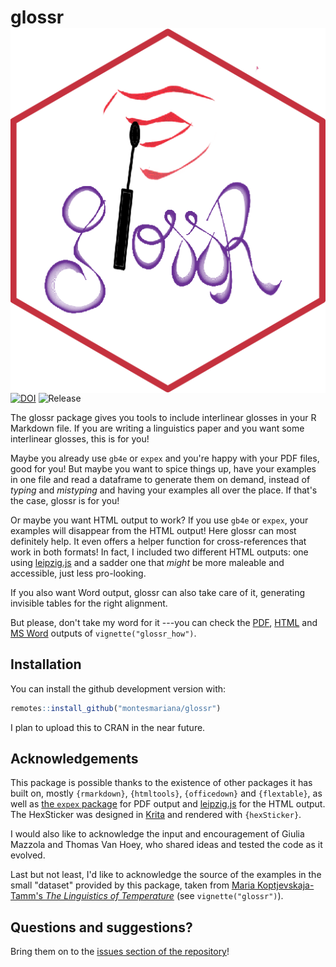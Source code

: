 # glossr <img src="man/figures/logo.png" align="right" />

<!-- badges: start -->

[![DOI](https://zenodo.org/badge/485119883.svg)](https://zenodo.org/badge/latestdoi/485119883)
![Release](https://img.shields.io/github/v/release/montesmariana/glossr)

<!-- badges: end -->

The glossr package gives you tools to include interlinear glosses in your R Markdown file.
If you are writing a linguistics paper and you want some interlinear glosses, this is for you!

Maybe you already use `gb4e` or `expex` and you're happy with your PDF files, good for you!
But maybe you want to spice things up, have your examples in one file and read a dataframe
to generate them on demand, instead of *typing* and *mistyping* and having your examples
all over the place. If that's the case, glossr is for you!

Or maybe you want HTML output to work? If you use `gb4e` or `expex`, your examples will disappear from the HTML output!
Here glossr can most definitely help. It even offers a helper function for cross-references
that work in both formats! In fact, I included two different HTML outputs: one using [leipzig.js](https://bdchauvette.net/leipzig.js)
and a sadder one that *might* be more maleable and accessible, just less pro-looking.

If you also want Word output, glossr can also take care of it, generating invisible tables for the right alignment.

But please, don't take my word for it ---you can check the
[PDF](https://github.com/montesmariana/glossr/raw/main/inst/examples/glossr_how.pdf),
[HTML](https://github.com/montesmariana/glossr/raw/main/inst/examples/glossr_how.html) and
[MS Word](https://github.com/montesmariana/glossr/raw/main/inst/examples/glossr_how.docx) outputs of `vignette("glossr_how")`.

## Installation

You can install the github development version with:

``` r
remotes::install_github("montesmariana/glossr")
```

I plan to upload this to CRAN in the near future.

## Acknowledgements

This package is possible thanks to the existence of other packages it has built on, mostly `{rmarkdown}`, `{htmltools}`, `{officedown}` and `{flextable}`, as well as [the `expex` package](https://ctan.org/pkg/expex?lang=en) for PDF output and [leipzig.js](https://bdchauvette.net/leipzig.js/) for the HTML output. The HexSticker was designed in [Krita](https://krita.org/en/) and rendered with `{hexSticker}`.

I would also like to acknowledge the input and encouragement of Giulia Mazzola and Thomas Van Hoey, who shared ideas and tested the code as it evolved.

Last but not least, I'd like to acknowledge the source of the examples in the small "dataset" provided by this package, taken from [Maria Koptjevskaja-Tamm's *The Linguistics of Temperature*](https://www.jbe-platform.com/content/books/9789027269171) (see `vignette("glossr")`).

## Questions and suggestions?

Bring them on to the [issues section of the repository](https://github.com/montesmariana/glossr/issues)!
